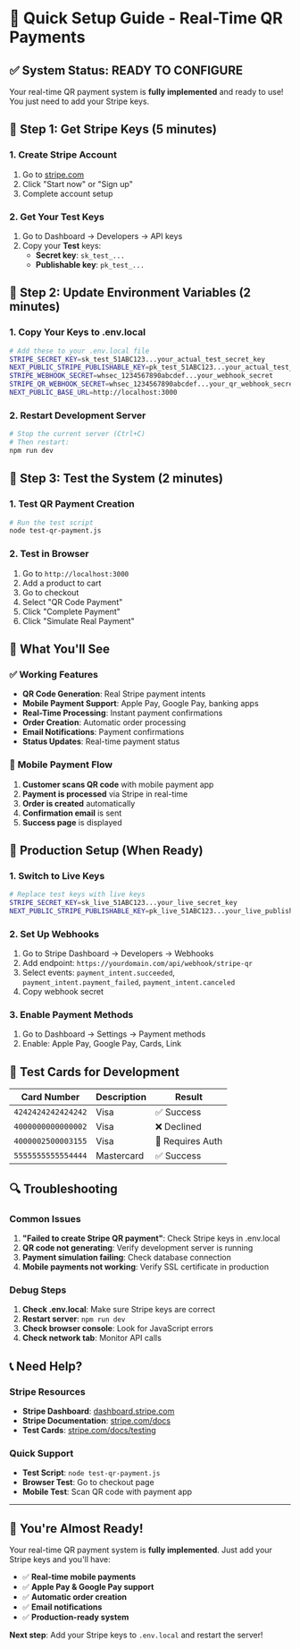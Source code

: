 # 🚀 Quick Setup Guide - Real-Time QR Payments

## ✅ **System Status: READY TO CONFIGURE**

Your real-time QR payment system is **fully implemented** and ready to use! You just need to add your Stripe keys.

## 🔧 **Step 1: Get Stripe Keys (5 minutes)**

### 1. Create Stripe Account
1. Go to [stripe.com](https://stripe.com)
2. Click "Start now" or "Sign up"
3. Complete account setup

### 2. Get Your Test Keys
1. Go to Dashboard → Developers → API keys
2. Copy your **Test** keys:
   - **Secret key**: `sk_test_...`
   - **Publishable key**: `pk_test_...`

## 🔧 **Step 2: Update Environment Variables (2 minutes)**

### 1. Copy Your Keys to .env.local
```bash
# Add these to your .env.local file
STRIPE_SECRET_KEY=sk_test_51ABC123...your_actual_test_secret_key
NEXT_PUBLIC_STRIPE_PUBLISHABLE_KEY=pk_test_51ABC123...your_actual_test_publishable_key
STRIPE_WEBHOOK_SECRET=whsec_1234567890abcdef...your_webhook_secret
STRIPE_QR_WEBHOOK_SECRET=whsec_1234567890abcdef...your_qr_webhook_secret
NEXT_PUBLIC_BASE_URL=http://localhost:3000
```

### 2. Restart Development Server
```bash
# Stop the current server (Ctrl+C)
# Then restart:
npm run dev
```

## 🧪 **Step 3: Test the System (2 minutes)**

### 1. Test QR Payment Creation
```bash
# Run the test script
node test-qr-payment.js
```

### 2. Test in Browser
1. Go to `http://localhost:3000`
2. Add a product to cart
3. Go to checkout
4. Select "QR Code Payment"
5. Click "Complete Payment"
6. Click "Simulate Real Payment"

## 🎯 **What You'll See**

### ✅ **Working Features**
- **QR Code Generation**: Real Stripe payment intents
- **Mobile Payment Support**: Apple Pay, Google Pay, banking apps
- **Real-Time Processing**: Instant payment confirmations
- **Order Creation**: Automatic order processing
- **Email Notifications**: Payment confirmations
- **Status Updates**: Real-time payment status

### 📱 **Mobile Payment Flow**
1. **Customer scans QR code** with mobile payment app
2. **Payment is processed** via Stripe in real-time
3. **Order is created** automatically
4. **Confirmation email** is sent
5. **Success page** is displayed

## 🚀 **Production Setup (When Ready)**

### 1. Switch to Live Keys
```bash
# Replace test keys with live keys
STRIPE_SECRET_KEY=sk_live_51ABC123...your_live_secret_key
NEXT_PUBLIC_STRIPE_PUBLISHABLE_KEY=pk_live_51ABC123...your_live_publishable_key
```

### 2. Set Up Webhooks
1. Go to Stripe Dashboard → Developers → Webhooks
2. Add endpoint: `https://yourdomain.com/api/webhook/stripe-qr`
3. Select events: `payment_intent.succeeded`, `payment_intent.payment_failed`, `payment_intent.canceled`
4. Copy webhook secret

### 3. Enable Payment Methods
1. Go to Dashboard → Settings → Payment methods
2. Enable: Apple Pay, Google Pay, Cards, Link

## 🧪 **Test Cards for Development**

| Card Number | Description | Result |
|-------------|-------------|---------|
| `4242424242424242` | Visa | ✅ Success |
| `4000000000000002` | Visa | ❌ Declined |
| `4000002500003155` | Visa | 🔐 Requires Auth |
| `5555555555554444` | Mastercard | ✅ Success |

## 🔍 **Troubleshooting**

### Common Issues
1. **"Failed to create Stripe QR payment"**: Check Stripe keys in .env.local
2. **QR code not generating**: Verify development server is running
3. **Payment simulation failing**: Check database connection
4. **Mobile payments not working**: Verify SSL certificate in production

### Debug Steps
1. **Check .env.local**: Make sure Stripe keys are correct
2. **Restart server**: `npm run dev`
3. **Check browser console**: Look for JavaScript errors
4. **Check network tab**: Monitor API calls

## 📞 **Need Help?**

### Stripe Resources
- **Stripe Dashboard**: [dashboard.stripe.com](https://dashboard.stripe.com)
- **Stripe Documentation**: [stripe.com/docs](https://stripe.com/docs)
- **Test Cards**: [stripe.com/docs/testing](https://stripe.com/docs/testing)

### Quick Support
- **Test Script**: `node test-qr-payment.js`
- **Browser Test**: Go to checkout page
- **Mobile Test**: Scan QR code with payment app

---

## 🎉 **You're Almost Ready!**

Your real-time QR payment system is **fully implemented**. Just add your Stripe keys and you'll have:

- ✅ **Real-time mobile payments**
- ✅ **Apple Pay & Google Pay support**
- ✅ **Automatic order creation**
- ✅ **Email notifications**
- ✅ **Production-ready system**

**Next step**: Add your Stripe keys to `.env.local` and restart the server!
